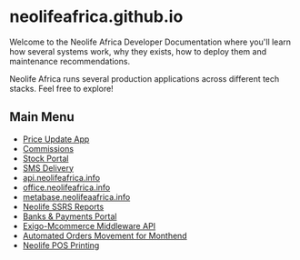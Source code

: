 # neolifeafrica.github.io

Welcome to the Neolife Africa Developer Documentation where you'll learn how several systems work, why they exists, how to deploy them and maintenance recommendations.

Neolife Africa runs several production applications across different tech stacks. Feel free to explore!

## Main Menu

- [Price Update App](priceupdate.md)
- [Commissions](commissions.md)
- [Stock Portal](commissions.md)
- [SMS Delivery](commissions.md)
- [api.neolifeafrica.info](commissions.md)
- [office.neolifeafrica.info](commissions.md)
- [metabase.neolifeaafrica.info](commissions.md)
- [Neolife SSRS Reports](commissions.md)
- [Banks & Payments Portal](commissions.md)
- [Exigo-Mcommerce Middleware API](commissions.md)
- [Automated Orders Movement for Monthend](commissions.md)
- [Neolife POS Printing](commissions.md)